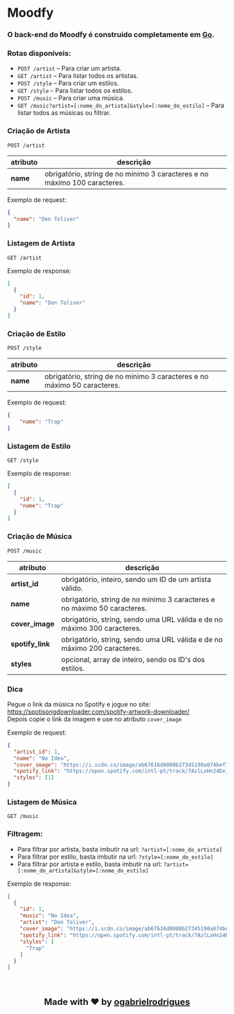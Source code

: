 # Moodfy
### O back-end do Moodfy é construido completamente em [Go](https://go.dev/).

### Rotas disponíveis:
- `POST /artist` – Para criar um artista.
- `GET /artist` – Para listar todos os artistas.
- `POST /style` – Para criar um estilos.
- `GET /style` – Para listar todos os estilos.
- `POST /music` – Para criar uma música.
- `GET /music?artist=[:nome_do_artista]&style=[:nome_do_estilo]` – Para listar todos as músicas ou filtrar.

### Criação de Artista
`POST /artist`

| atributo | descrição |
| --- | --- |
| **name** | obrigatório, string de no mínimo 3 caracteres e no máximo 100 caracteres. |

Exemplo de request:
```json
{
  "name": "Don Toliver"
}
```

### Listagem de Artista
`GET /artist`

Exemplo de response:
```json
[
  {
    "id": 1,
    "name": "Don Toliver"
  }
]
```

### Criação de Estilo
`POST /style`

| atributo | descrição |
| --- | --- |
| **name** | obrigatório, string de no mínimo 3 caracteres e no máximo 50 caracteres. |

Exemplo de request:
```json
{
    "name": "Trap"
}
```

### Listagem de Estilo
`GET /style`

Exemplo de response:
```json
[
  {
    "id": 1,
    "name": "Trap"
  }
]
```

### Criação de Música
`POST /music`

| atributo | descrição |
| --- | --- |
| **artist_id** | obrigatório, inteiro, sendo um ID de um artista válido. |
| **name** | obrigatório, string de no mínimo 3 caracteres e no máximo 50 caracteres. |
| **cover_image** | obrigatório, string, sendo uma URL válida e de no máximo 300 caracteres.  |
| **spotify_link** | obrigatório, string, sendo uma URL válida e de no máximo 200 caracteres. |
| **styles** | opcional, array de inteiro, sendo os ID's dos estilos. |

### Dica
Pegue o link da música no Spotify e jogue no site: https://spotisongdownloader.com/spotify-artwork-downloader/ \
Depois copie o link da imagem e use no atributo `cover_image`

Exemplo de request:
```json
{
  "artist_id": 1,
  "name": "No Idea",
  "cover_image": "https://i.scdn.co/image/ab67616d0000b27345190a074bef3e8ce868b60c",
  "spotify_link": "https://open.spotify.com/intl-pt/track/7AzlLxHn24DxjgQX73F9fU?si=b5a6e2cffec9405b",
  "styles": [1]
}
```

### Listagem de Música
`GET /music`

### Filtragem:
 - Para filtrar por artista, basta imbutir na url: `?artist=[:nome_do_artista]`
 - Para filtrar por estilo, basta imbutir na url: `?style=[:nome_do_estilo]`
 - Para filtrar por artista e estilo, basta imbutir na url: `?artist=[:nome_do_artista]&style=[:nome_do_estilo]`

Exemplo de response:
```json
[
  {
    "id": 1,
    "music": "No Idea",
    "artist": "Don Toliver",
    "cover_image": "https://i.scdn.co/image/ab67616d0000b27345190a074bef3e8ce868b60c",
    "spotify_link": "https://open.spotify.com/intl-pt/track/7AzlLxHn24DxjgQX73F9fU?si=b5a6e2cffec9405b",
    "styles": [
      "Trap"
    ]
  }
]
```

<br>
<h3 align="center" style="font-size: 20px; text-decoration:none;">Made with ❤️ by <a href="https://github.com/ogabrielrodrigues">ogabrielrodrigues</a></h3>
